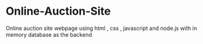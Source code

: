 # Online-Auction-Site
Online auction site webpage using html , css , javascript and node.js with in memory database as the backend
